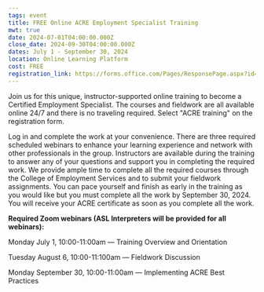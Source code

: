 ```yaml
---
tags: event
title: FREE Online ACRE Employment Specialist Training
mwt: true
date: 2024-07-01T04:00:00.000Z
close_date: 2024-09-30T04:00:00.000Z
dates: July 1 - September 30, 2024
location: Online Learning Platform
cost: FREE
registration_link: https://forms.office.com/Pages/ResponsePage.aspx?id=q6g_QX0gYkubzeoajy-GTngqf1s2KVZBr7xhiHDTMRdUOTZGTzJPWDNaUktJME9NQkZISE04NVpYQi4u
---
```

Join us for this unique, instructor-supported online training to become a Certified Employment Specialist. The courses and fieldwork are all available online 24/7 and there is no traveling required. Select "ACRE training" on the registration form.

Log in and complete the work at your convenience. There are three required scheduled webinars to enhance your learning experience and network with other professionals in the group. Instructors are available during the training to answer any of your questions and support you in completing the required work. We provide ample time to complete all the required courses through the College of Employment Services and to submit your fieldwork assignments. You can pace yourself and finish as early in the training as you would like but you must complete all the work by September 30, 2024. You will receive your ACRE certificate as soon as you complete all the work.

**Required Zoom webinars (ASL Interpreters will be provided for all webinars):**

Monday July 1, 10:00-11:00am — Training Overview and Orientation

Tuesday August 6, 10:00-11:100am — Fieldwork Discussion

Monday September 30, 10:00-11:00am — Implementing ACRE Best Practices